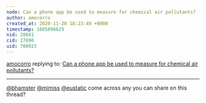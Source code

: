 ```yaml
---
node: Can a phone app be used to measure for chemical air pollutants? 
author: amocorro
created_at: 2020-11-20 18:23:49 +0000
timestamp: 1605896629
nid: 20641
cid: 27690
uid: 700923
---
```




[amocorro](../profile/amocorro) replying to: [Can a phone app be used to measure for chemical air pollutants? ](../notes/stevie/08-23-2019/can-a-phone-app-be-used-to-measure-for-chemical-air-pollutants)

----
[@bhamster](/profile/bhamster) [@mimiss](/profile/mimiss) [@eustatic](/profile/eustatic) come across any you can share on this thread?
